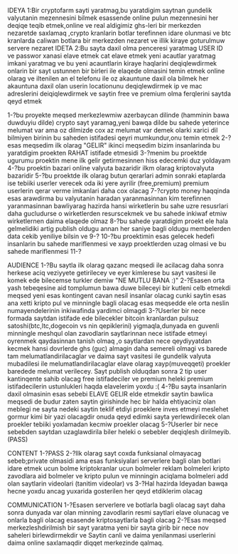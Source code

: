 IDEYA 1:Bir cryptofarm sayti yaratmag,bu yaratdigim saytnan gundelik valyutanin mezennesini bilmek esassende online pulun mezennesini her deqiqe teqib etmek,online ve real aldigimiz ghs-leri bir merkezden nezaretde saxlamaq ,crypto kranlarin botlar terefinnen idare olunmasi ve btc kranlarda caliwan botlara bir merkezden nezaret ve illik kiraye goturulmuw servere nezaret 
IDETA 2:Bu sayta daxil olma penceresi yaratmag USER ID ve passwor xanasi elave etmek cat elave etmek yeni acautlar yaratmag imkani yaratmag ve bu yeni acauntlarin kiraye haqlarini deqiqlewdirmek onlarin bir sayt ustunnen bir birleri ile elaqede olmasini temin etmek online olarag ve iltenilen an el telefonu ile oz akauntune daxil ola bilmek her akauntuna daxil olan userin locationunu deqiqlewdirmek ip ve mac adreslerini deiqiqlewdirmek ve saytin free ve premium olma ferqlerini saytda qeyd etmek

1-?bu proyekte meqsed merkezlewmiw azerbaycan dilinde (hamminin bawa duwduyiu dilde) crypto sayt yaramag,yeni bawqa dilde bu sahede yeterince melumat var ama oz dilmizde cox az melumat var demek olarki xarici dil bilmiyen birinin bu saheden istifadesi qeyri mumkundur,onu temin etmek
2-?esas meqsedim ilk olarag "GELIR" ikinci meqsedim bizim insanlarinda bu yaratdigim proekten RAHAT istifade etmesidi
3-?menim bu proektde ugurumu proektin mene ilk gelir getirmesinnen hiss edecemki duz yoldayam 
4-?bu proektin bazari online valyuta bazaridir ilkm olarag kriptovalyuta bazaridir
5-?bu proektde ilk olarag butun qerarlari admin sonraki etaplarda ise tebiiki userler verecek oda iki yere ayrilir (free,premium)
premium userlerin qerar verme imkanlari daha cox olacag
7-?crypto money haqqinda esas arawdirma bu valyutanin haradan yaranmasinnan kim terefinnen yaranmasinnan bawliyarag hazirda hansi wirketlerin bu sahe uzre resusrlari daha gucludurse o wirketlerden resurscekmek ve bu sahede inkiwaf etmiw wirketlernen daima elaqede olmaz
8-?bu sahede yaratdigim proekt ele hala gelmelidiki artig publish oldugu annan her saniye bagli oldugu membelerden data cekib yeniliye bilsin ve 
9-?
10-?bu proektimin esas gelecek hedefi insanlarin bu sahede mariflenmesi ve xayp proektlerden uzag olmasi ve bu sahede mariflenmesi
11-?



AUDIENCE
1-?Bu saytla ilk olarag qazanc meqsedi ile acilacag daha sonra herkese aciq veziyyete getirilecey ve eyer kimlerese bu sayt vasitesi ile komek ede bilecemse turkler demiw "NE MUTLU BANA :)"
2-?Esasen orta yash tebeqesine aid tomplumun bawa duwe bileceyi bir kutleni celb etmekdi meqsed yeni esas kontingent cavan nesil insanlar olacag cunki saytin esas ana xetti kripto pul ve minningle bagli olacag esas meqsedde ele orta neslin numayendelerinin inkiwafinda yardimci olmagdi
3-?Userler bir nece  formada saytdan istifade ede bilecekler bitcoin kranlardan pulsuz satoshi(btc,ltc,dogecoin vs nin qepiklerini) yigmaqla,dunyada en guvenli minningle meshqul olan zavodlarin saytlarinnan nece istifade etmeyi oyrenmek qaydasinnan tanish olmaq ,o saytlardan nece qeydiyyatdan kecmek hansi dovrlerde ghs (guc) almagin daha semereli olmagi vs barede tam melumatlandirilacaglar ve daima sayt vasitesi ile gundelik valyuta mubadilesi ile melumatlandirilacaglar elave olarag xayp(muveqqeti) proekler baredede melumat verilecey.
Sayt publish olduqdan sonra 2 tip user kantinqente sahib olacag free istifadeciler ve premium heleki premium istifadecilerin ustunlukleri haqda elavelerim yoxdu :(
4-?Bu sayta insanlarin daxil olmasinin esas sebebi ELAVE GELIR  elde etmekdir saytin bawlica meqsedi de budur zaten saytin girishinde hec bir halda ehtiyaciniz olan meblegi ne sayta nedeki saytin teklif etdiyi proeklere inves etmeyi meslehet gormur  kimi bir yazi olacagdir onuda qeyd edimki sayta yerlewdirilecek olan proekler tebiiki yoxlamadan kecmiw proekler olacag
5-?Userler bir nece sebebden saytdan uzaglawdirila biler heleki o sebebler deqiqlesh dirilmeyib.(PASS)


CONTENT
1-?PASS
2-?Ilk olarag sayt coxda funksianal olmayacag sebeb;private olmasidi ama esas funksiyalari serverlere bagli olan botlari idare etmek ucun bolme kriptokranlar ucun bolmeler reklam bolmeleri kripto zavodlara aid bolmeler ve kripto pulun ve minningin aciqlama bolmeleri add olan saytlarin videolari (tanitim videolar) vs 
3-?Hal hazirda Ideyadan bawqa hecne yoxdu ancag yuxarida gosterilen her qeyd etdiklerim olacag


COMMUNICATION
1-?Esasen serverlere ve botlarla bagli olacag sayt daha sonra dunyada var olan minning zavodlarin resmi saytlari elave olunacag ve onlarla bagli olacag esasende kriptosaytlarla bagli olacag
2-?Esas meqsed merkezleshdirilmish bir sayt yaratma yeni bir sayta girib bir nece nov saheleri birlewdirmekdir ve Saytin canli ve daima yenilanmasi userlerini daima online saxlamaqdir diqqet merkezinde qalmaq.
